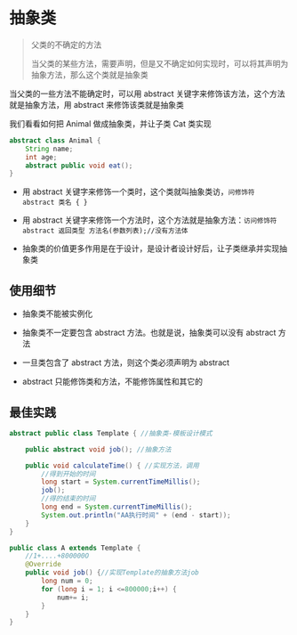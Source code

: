 # 抽象类

> 父类的不确定的方法
> 
> 当父类的某些方法，需要声明，但是又不确定如何实现时，可以将其声明为抽象方法，那么这个类就是抽象类

当父类的一些方法不能确定时，可以用 abstract 关键字来修饰该方法，这个方法就是抽象方法，用 abstract 来修饰该类就是抽象类

我们看看如何把 Animal 做成抽象类，并让子类 Cat 类实现

```java
abstract class Animal {
    String name;
    int age;
    abstract public void eat();
}
```

- 用 abstract 关键字来修饰一个类时，这个类就叫抽象类访，`问修饰符 abstract 类名 {
  }`

- 用 abstract 关键字来修饰一个方法时，这个方法就是抽象方法：`访问修饰符 abstract 返回类型 方法名(参数列表);//没有方法体`

- 抽象类的价值更多作用是在于设计，是设计者设计好后，让子类继承并实现抽象类

## 使用细节

- 抽象类不能被实例化

- 抽象类不一定要包含 abstract 方法。也就是说，抽象类可以没有 abstract 方法

- 一旦类包含了 abstract 方法，则这个类必须声明为 abstract

- abstract 只能修饰类和方法，不能修饰属性和其它的

## 最佳实践

```java
abstract public class Template { //抽象类-模板设计模式

    public abstract void job(); //抽象方法

    public void calculateTime() { //实现方法，调用
        //得到开始的时间
        long start = System.currentTimeMillis();
        job();
        //得的结束的时间
        long end = System.currentTimeMillis();
        System.out.println("AA执行时间" + (end - start));
    }
}

public class A extends Template {
    //1+....+800000O
    @Override
    public void job() {//实现Template的抽象方法job
        long num = 0;
        for (long i = 1; i <=800000;i++) {
            num+= i;
        }
    }
}
```


